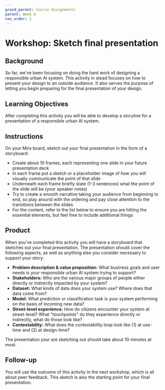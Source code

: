 ```yaml
---
grand_parent: Course Assignments
parent: Week 6
nav_order: 1
---
```


# Workshop: Sketch final presentation

## Background

So far, we've been focusing on doing the hard work of designing a responsible urban AI system. This activity in stead focuses on how to present your design to an outside audience. It also serves the purpose of letting you begin preparing for the final presentation of your design.

## Learning Objectives

After completing this activity you will be able to develop a storyline for a presentation of a responsible urban AI system.

## Instructions

On your Miro board, sketch out your final presentation in the form of a storyboard:

-   Create about 10 frames, each representing one slide in your future presentation deck
-   In each frame put a sketch or a placeholder image of how you will visually communicate the point of that slide
-   Underneath each frame briefly state (1-3 sentences) what the point of the slide will be (your speaker notes)
-   Try to create a smooth narrative taking your audience from beginning to end, so play around with the ordering and pay close attention to the transitions between the slides
-   For the content, refer to the list below to ensure you are hitting the essential elements, but feel free to include additional things 

## Product

When you've completed this activity you will have a storyboard that sketches out your final presentation. The presentation should cover the following aspects, as well as anything else you consider necessary to support your story:

-   **Problem description & value proposition:** What business goals and user needs is your responsible urban AI system trying to support?
-   **Stakeholders:** Who are the various major groups of people either directly or indirectly impacted by your system?
-   **Dataset:** What kinds of data does your system use? Where does that data come from?
-   **Model:** What prediction or classification task is your system performing on the basis of incoming new data?
-   **Street-level experience:** How do citizens encounter your system at street-level? What "touchpoints" do they experience directly or indirectly, what do those look like?
-   **Contestability:** What does the contestability loop look like (1) at use-time and (2) at design-time?

The presentation your are sketching out should take about 10 minutes at most.

## Follow-up

You will use the outcome of this activity in the next workshop, which is all about peer feedback. This sketch is also the starting point for your final presentation.